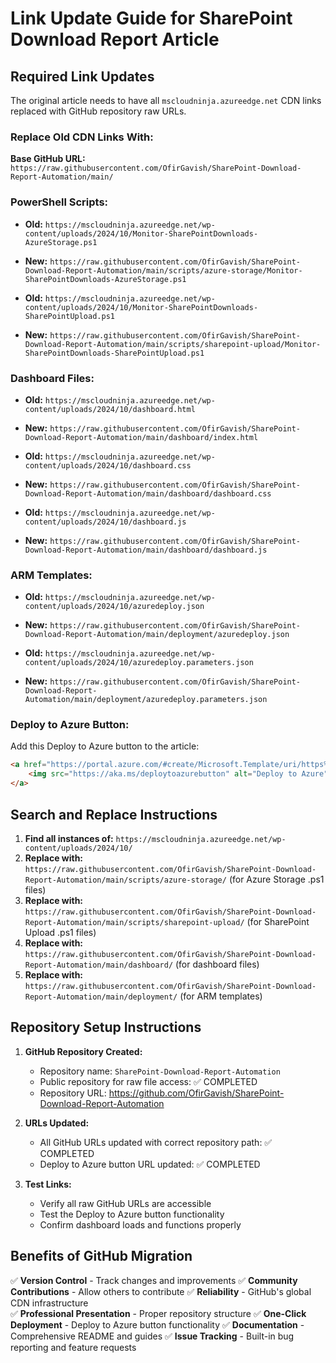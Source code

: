# Link Update Guide for SharePoint Download Report Article

## Required Link Updates

The original article needs to have all `mscloudninja.azureedge.net` CDN links replaced with GitHub repository raw URLs.

### Replace Old CDN Links With:

**Base GitHub URL:** `https://raw.githubusercontent.com/OfirGavish/SharePoint-Download-Report-Automation/main/`

### PowerShell Scripts:
- **Old:** `https://mscloudninja.azureedge.net/wp-content/uploads/2024/10/Monitor-SharePointDownloads-AzureStorage.ps1`
- **New:** `https://raw.githubusercontent.com/OfirGavish/SharePoint-Download-Report-Automation/main/scripts/azure-storage/Monitor-SharePointDownloads-AzureStorage.ps1`

- **Old:** `https://mscloudninja.azureedge.net/wp-content/uploads/2024/10/Monitor-SharePointDownloads-SharePointUpload.ps1`  
- **New:** `https://raw.githubusercontent.com/OfirGavish/SharePoint-Download-Report-Automation/main/scripts/sharepoint-upload/Monitor-SharePointDownloads-SharePointUpload.ps1`

### Dashboard Files:
- **Old:** `https://mscloudninja.azureedge.net/wp-content/uploads/2024/10/dashboard.html`
- **New:** `https://raw.githubusercontent.com/OfirGavish/SharePoint-Download-Report-Automation/main/dashboard/index.html`

- **Old:** `https://mscloudninja.azureedge.net/wp-content/uploads/2024/10/dashboard.css`
- **New:** `https://raw.githubusercontent.com/OfirGavish/SharePoint-Download-Report-Automation/main/dashboard/dashboard.css`

- **Old:** `https://mscloudninja.azureedge.net/wp-content/uploads/2024/10/dashboard.js`
- **New:** `https://raw.githubusercontent.com/OfirGavish/SharePoint-Download-Report-Automation/main/dashboard/dashboard.js`

### ARM Templates:
- **Old:** `https://mscloudninja.azureedge.net/wp-content/uploads/2024/10/azuredeploy.json`
- **New:** `https://raw.githubusercontent.com/OfirGavish/SharePoint-Download-Report-Automation/main/deployment/azuredeploy.json`

- **Old:** `https://mscloudninja.azureedge.net/wp-content/uploads/2024/10/azuredeploy.parameters.json`
- **New:** `https://raw.githubusercontent.com/OfirGavish/SharePoint-Download-Report-Automation/main/deployment/azuredeploy.parameters.json`

### Deploy to Azure Button:
Add this Deploy to Azure button to the article:

```html
<a href="https://portal.azure.com/#create/Microsoft.Template/uri/https%3A%2F%2Fraw.githubusercontent.com%2FOfirGavish%2FSharePoint-Download-Report-Automation%2Fmain%2Fdeployment%2Fazuredeploy.json" target="_blank">
    <img src="https://aka.ms/deploytoazurebutton" alt="Deploy to Azure"/>
</a>
```

## Search and Replace Instructions

1. **Find all instances of:** `https://mscloudninja.azureedge.net/wp-content/uploads/2024/10/`
2. **Replace with:** `https://raw.githubusercontent.com/OfirGavish/SharePoint-Download-Report-Automation/main/scripts/azure-storage/` (for Azure Storage .ps1 files)
3. **Replace with:** `https://raw.githubusercontent.com/OfirGavish/SharePoint-Download-Report-Automation/main/scripts/sharepoint-upload/` (for SharePoint Upload .ps1 files)
4. **Replace with:** `https://raw.githubusercontent.com/OfirGavish/SharePoint-Download-Report-Automation/main/dashboard/` (for dashboard files)
5. **Replace with:** `https://raw.githubusercontent.com/OfirGavish/SharePoint-Download-Report-Automation/main/deployment/` (for ARM templates)

## Repository Setup Instructions

1. **GitHub Repository Created:**
   - Repository name: `SharePoint-Download-Report-Automation`
   - Public repository for raw file access: ✅ COMPLETED
   - Repository URL: https://github.com/OfirGavish/SharePoint-Download-Report-Automation

2. **URLs Updated:**
   - All GitHub URLs updated with correct repository path: ✅ COMPLETED
   - Deploy to Azure button URL updated: ✅ COMPLETED

3. **Test Links:**
   - Verify all raw GitHub URLs are accessible
   - Test the Deploy to Azure button functionality
   - Confirm dashboard loads and functions properly

## Benefits of GitHub Migration

✅ **Version Control** - Track changes and improvements
✅ **Community Contributions** - Allow others to contribute
✅ **Reliability** - GitHub's global CDN infrastructure  
✅ **Professional Presentation** - Proper repository structure
✅ **One-Click Deployment** - Deploy to Azure button functionality
✅ **Documentation** - Comprehensive README and guides
✅ **Issue Tracking** - Built-in bug reporting and feature requests